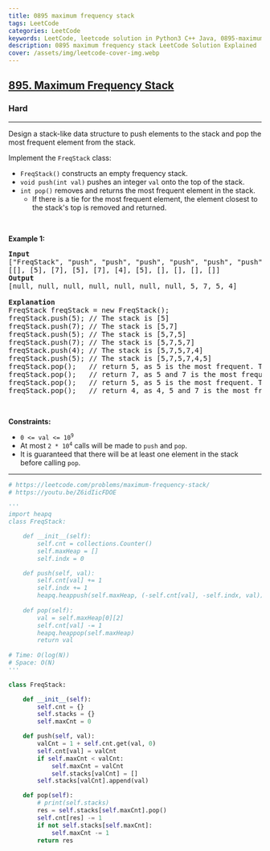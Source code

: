 ```yaml
---
title: 0895 maximum frequency stack
tags: LeetCode
categories: LeetCode
keywords: LeetCode, leetcode solution in Python3 C++ Java, 0895-maximum-frequency-stack solution
description: 0895 maximum frequency stack LeetCode Solution Explained
cover: /assets/img/leetcode-cover-img.webp
---
```





<h2><a href="https://leetcode.com/problems/maximum-frequency-stack/">895. Maximum Frequency Stack</a></h2><h3>Hard</h3><hr><div><p>Design a stack-like data structure to push elements to the stack and pop the most frequent element from the stack.</p>

<p>Implement the <code>FreqStack</code> class:</p>

<ul>
	<li><code>FreqStack()</code> constructs an empty frequency stack.</li>
	<li><code>void push(int val)</code> pushes an integer <code>val</code> onto the top of the stack.</li>
	<li><code>int pop()</code> removes and returns the most frequent element in the stack.
	<ul>
		<li>If there is a tie for the most frequent element, the element closest to the stack's top is removed and returned.</li>
	</ul>
	</li>
</ul>

<p>&nbsp;</p>
<p><strong class="example">Example 1:</strong></p>

<pre><strong>Input</strong>
["FreqStack", "push", "push", "push", "push", "push", "push", "pop", "pop", "pop", "pop"]
[[], [5], [7], [5], [7], [4], [5], [], [], [], []]
<strong>Output</strong>
[null, null, null, null, null, null, null, 5, 7, 5, 4]

<strong>Explanation</strong>
FreqStack freqStack = new FreqStack();
freqStack.push(5); // The stack is [5]
freqStack.push(7); // The stack is [5,7]
freqStack.push(5); // The stack is [5,7,5]
freqStack.push(7); // The stack is [5,7,5,7]
freqStack.push(4); // The stack is [5,7,5,7,4]
freqStack.push(5); // The stack is [5,7,5,7,4,5]
freqStack.pop();   // return 5, as 5 is the most frequent. The stack becomes [5,7,5,7,4].
freqStack.pop();   // return 7, as 5 and 7 is the most frequent, but 7 is closest to the top. The stack becomes [5,7,5,4].
freqStack.pop();   // return 5, as 5 is the most frequent. The stack becomes [5,7,4].
freqStack.pop();   // return 4, as 4, 5 and 7 is the most frequent, but 4 is closest to the top. The stack becomes [5,7].
</pre>

<p>&nbsp;</p>
<p><strong>Constraints:</strong></p>

<ul>
	<li><code>0 &lt;= val &lt;= 10<sup>9</sup></code></li>
	<li>At most <code>2 * 10<sup>4</sup></code> calls will be made to <code>push</code> and <code>pop</code>.</li>
	<li>It is guaranteed that there will be at least one element in the stack before calling <code>pop</code>.</li>
</ul>
</div>

---




```python
# https://leetcode.com/problems/maximum-frequency-stack/
# https://youtu.be/Z6idIicFDOE

'''
import heapq
class FreqStack:

    def __init__(self):
        self.cnt = collections.Counter()
        self.maxHeap = []
        self.indx = 0

    def push(self, val):
        self.cnt[val] += 1
        self.indx += 1
        heapq.heappush(self.maxHeap, (-self.cnt[val], -self.indx, val))
        
    def pop(self):
        val = self.maxHeap[0][2]
        self.cnt[val] -= 1
        heapq.heappop(self.maxHeap)
        return val
        
# Time: O(log(N))
# Space: O(N)
'''

class FreqStack:

    def __init__(self):
        self.cnt = {}
        self.stacks = {}
        self.maxCnt = 0

    def push(self, val):
        valCnt = 1 + self.cnt.get(val, 0)
        self.cnt[val] = valCnt
        if self.maxCnt < valCnt:
            self.maxCnt = valCnt
            self.stacks[valCnt] = []
        self.stacks[valCnt].append(val)

    def pop(self):
        # print(self.stacks)
        res = self.stacks[self.maxCnt].pop()
        self.cnt[res] -= 1
        if not self.stacks[self.maxCnt]: 
            self.maxCnt -= 1
        return res
```
